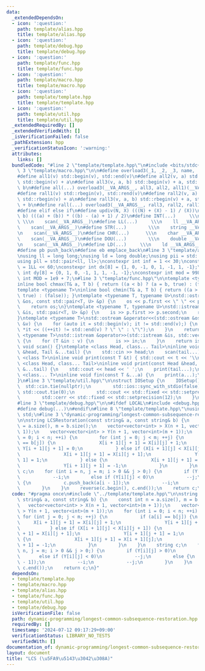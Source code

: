 ```yaml
---
data:
  _extendedDependsOn:
  - icon: ':question:'
    path: template/alias.hpp
    title: template/alias.hpp
  - icon: ':question:'
    path: template/debug.hpp
    title: template/debug.hpp
  - icon: ':question:'
    path: template/func.hpp
    title: template/func.hpp
  - icon: ':question:'
    path: template/macro.hpp
    title: template/macro.hpp
  - icon: ':question:'
    path: template/template.hpp
    title: template/template.hpp
  - icon: ':question:'
    path: template/util.hpp
    title: template/util.hpp
  _extendedRequiredBy: []
  _extendedVerifiedWith: []
  _isVerificationFailed: false
  _pathExtension: hpp
  _verificationStatusIcon: ':warning:'
  attributes:
    links: []
  bundledCode: "#line 2 \"template/template.hpp\"\n#include <bits/stdc++.h>\n#line\
    \ 3 \"template/macro.hpp\"\n\n#define overload3(_1, _2, _3, name, ...) name\n\
    #define all1(v) std::begin(v), std::end(v)\n#define all2(v, a) std::begin(v),\
    \ std::begin(v) + a\n#define all3(v, a, b) std::begin(v) + a, std::begin(v) +\
    \ b\n#define all(...) overload3(__VA_ARGS__, all3, all2, all1)(__VA_ARGS__)\n\
    #define rall1(v) std::rbegin(v), std::rend(v)\n#define rall2(v, a) std::rbegin(v),\
    \ std::rbegin(v) + a\n#define rall3(v, a, b) std::rbegin(v) + a, std::rbegin(v)\
    \ + b\n#define rall(...) overload3(__VA_ARGS__, rall3, rall2, rall1)(__VA_ARGS__)\n\
    #define elif else if\n#define updiv(N, X) (((N) + (X) - 1) / (X))\n#define sigma(a,\
    \ b) (((a) + (b)) * ((b) - (a) + 1) / 2)\n#define INT(...)     \\\n    int __VA_ARGS__;\
    \ \\\n    scan(__VA_ARGS__)\n#define LL(...)     \\\n    ll __VA_ARGS__; \\\n\
    \    scan(__VA_ARGS__)\n#define STR(...)        \\\n    string __VA_ARGS__; \\\
    \n    scan(__VA_ARGS__)\n#define CHR(...)      \\\n    char __VA_ARGS__; \\\n\
    \    scan(__VA_ARGS__)\n#define DOU(...)        \\\n    double __VA_ARGS__; \\\
    \n    scan(__VA_ARGS__)\n#define LD(...)     \\\n    ld __VA_ARGS__; \\\n    scan(__VA_ARGS__)\n\
    #define pb push_back\n#define eb emplace_back\n#line 3 \"template/alias.hpp\"\n\
    \nusing ll = long long;\nusing ld = long double;\nusing pii = std::pair<int, int>;\n\
    using pll = std::pair<ll, ll>;\nconstexpr int inf = 1 << 30;\nconstexpr ll INF\
    \ = 1LL << 60;\nconstexpr int dx[8] = {1, 0, -1, 0, 1, -1, 1, -1};\nconstexpr\
    \ int dy[8] = {0, 1, 0, -1, 1, 1, -1, -1};\nconstexpr int mod = 998244353;\nconstexpr\
    \ int MOD = 1e9 + 7;\n#line 3 \"template/func.hpp\"\n\ntemplate <typename T>\n\
    inline bool chmax(T& a, T b) { return ((a < b) ? (a = b, true) : (false)); }\n\
    template <typename T>\ninline bool chmin(T& a, T b) { return ((a > b) ? (a = b,\
    \ true) : (false)); }\ntemplate <typename T, typename U>\nstd::ostream &operator<<(std::ostream\
    \ &os, const std::pair<T, U> &p) {\n    os << p.first << \" \" << p.second;\n\
    \    return os;\n}\ntemplate <typename T, typename U>\nstd::istream &operator>>(std::istream\
    \ &is, std::pair<T, U> &p) {\n    is >> p.first >> p.second;\n    return is;\n\
    }\ntemplate <typename T>\nstd::ostream &operator<<(std::ostream &os, const std::vector<T>\
    \ &v) {\n    for (auto it = std::begin(v); it != std::end(v);) {\n        os <<\
    \ *it << ((++it) != std::end(v) ? \" \" : \"\");\n    }\n    return os;\n}\ntemplate\
    \ <typename T>\nstd::istream &operator>>(std::istream &is, std::vector<T> &v)\
    \ {\n    for (T &in : v) {\n        is >> in;\n    }\n    return is;\n}\ninline\
    \ void scan() {}\ntemplate <class Head, class... Tail>\ninline void scan(Head\
    \ &head, Tail &...tail) {\n    std::cin >> head;\n    scan(tail...);\n}\ntemplate\
    \ <class T>\ninline void print(const T &t) { std::cout << t << '\\n'; }\ntemplate\
    \ <class Head, class... Tail>\ninline void print(const Head &head, const Tail\
    \ &...tail) {\n    std::cout << head << ' ';\n    print(tail...);\n}\ntemplate\
    \ <class... T>\ninline void fin(const T &...a) {\n    print(a...);\n    exit(0);\n\
    }\n#line 3 \"template/util.hpp\"\n\nstruct IOSetup {\n    IOSetup() {\n      \
    \  std::cin.tie(nullptr);\n        std::ios::sync_with_stdio(false);\n       \
    \ std::cout.tie(0);\n        std::cout << std::fixed << std::setprecision(12);\n\
    \        std::cerr << std::fixed << std::setprecision(12);\n    }\n} IOSetup;\n\
    #line 3 \"template/debug.hpp\"\n\n#ifdef LOCAL\n#include <debug.hpp>\n#else\n\
    #define debug(...)\n#endif\n#line 8 \"template/template.hpp\"\nusing namespace\
    \ std;\n#line 3 \"dynamic-programming/longest-common-subsequence-restoration.hpp\"\
    \n\nstring LCSRestoration(const string& a, const string& b) {\n    const int n\
    \ = a.size(), m = b.size();\n    vector<vector<int> > X(n + 1, vector<int>(m +\
    \ 1));\n    vector<vector<int> > Y(n + 1, vector<int>(m + 1));\n    for (int i\
    \ = 0; i < n; ++i) {\n        for (int j = 0; j < m; ++j) {\n            if (a[i]\
    \ == b[j]) {\n                X[i + 1][j + 1] = X[i][j] + 1;\n               \
    \ Y[i + 1][j + 1] = 0;\n            } else if (X[i + 1][j] < X[i][j + 1]) {\n\
    \                X[i + 1][j + 1] = X[i][j + 1];\n                Y[i + 1][j +\
    \ 1] = 1;\n            } else {\n                X[i + 1][j + 1] = X[i + 1][j];\n\
    \                Y[i + 1][j + 1] = -1;\n            }\n        }\n    }\n    string\
    \ c;\n    for (int i = n, j = m; i > 0 && j > 0;) {\n        if (Y[i][j] > 0)\n\
    \            --i;\n        else if (Y[i][j] < 0)\n            --j;\n        else\
    \ {\n            c.push_back(a[i - 1]);\n            --i;\n            --j;\n\
    \        }\n    }\n    reverse(c.begin(), c.end());\n    return c;\n}\n"
  code: "#pragma once\n#include \"../template/template.hpp\"\n\nstring LCSRestoration(const\
    \ string& a, const string& b) {\n    const int n = a.size(), m = b.size();\n \
    \   vector<vector<int> > X(n + 1, vector<int>(m + 1));\n    vector<vector<int>\
    \ > Y(n + 1, vector<int>(m + 1));\n    for (int i = 0; i < n; ++i) {\n       \
    \ for (int j = 0; j < m; ++j) {\n            if (a[i] == b[j]) {\n           \
    \     X[i + 1][j + 1] = X[i][j] + 1;\n                Y[i + 1][j + 1] = 0;\n \
    \           } else if (X[i + 1][j] < X[i][j + 1]) {\n                X[i + 1][j\
    \ + 1] = X[i][j + 1];\n                Y[i + 1][j + 1] = 1;\n            } else\
    \ {\n                X[i + 1][j + 1] = X[i + 1][j];\n                Y[i + 1][j\
    \ + 1] = -1;\n            }\n        }\n    }\n    string c;\n    for (int i =\
    \ n, j = m; i > 0 && j > 0;) {\n        if (Y[i][j] > 0)\n            --i;\n \
    \       else if (Y[i][j] < 0)\n            --j;\n        else {\n            c.push_back(a[i\
    \ - 1]);\n            --i;\n            --j;\n        }\n    }\n    reverse(c.begin(),\
    \ c.end());\n    return c;\n}"
  dependsOn:
  - template/template.hpp
  - template/macro.hpp
  - template/alias.hpp
  - template/func.hpp
  - template/util.hpp
  - template/debug.hpp
  isVerificationFile: false
  path: dynamic-programming/longest-common-subsequence-restoration.hpp
  requiredBy: []
  timestamp: '2024-07-12 09:17:29+09:00'
  verificationStatus: LIBRARY_NO_TESTS
  verifiedWith: []
documentation_of: dynamic-programming/longest-common-subsequence-restoration.hpp
layout: document
title: "LCS (\u5FA9\u5143\u3042\u308A)"
---
```

